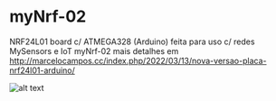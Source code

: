 # myNrf-02
NRF24L01 board c/ ATMEGA328 (Arduino) feita para uso c/ redes MySensors e IoT myNrf-02
mais detalhes em http://marcelocampos.cc/index.php/2022/03/13/nova-versao-placa-nrf24l01-arduino/

![alt text](http://url/to/img.png)
